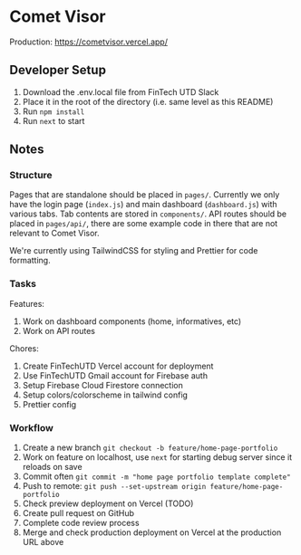 # Comet Visor

Production: https://cometvisor.vercel.app/

## Developer Setup

1. Download the .env.local file from FinTech UTD Slack
2. Place it in the root of the directory (i.e. same level as this README)
3. Run `npm install`
4. Run `next` to start

## Notes

### Structure

Pages that are standalone should be placed in `pages/`. Currently we only have the login page (`index.js`) and main dashboard (`dashboard.js`) with various tabs. Tab contents are stored in `components/`. API routes should be placed in `pages/api/`, there are some example code in there that are not relevant to Comet Visor.

We're currently using TailwindCSS for styling and Prettier for code formatting.

### Tasks

Features:

1. Work on dashboard components (home, informatives, etc)
2. Work on API routes

Chores:

1. Create FinTechUTD Vercel account for deployment
2. Use FinTechUTD Gmail account for Firebase auth
3. Setup Firebase Cloud Firestore connection
4. Setup colors/colorscheme in tailwind config
5. Prettier config

### Workflow

1. Create a new branch `git checkout -b feature/home-page-portfolio`
2. Work on feature on localhost, use `next` for starting debug server since it reloads on save
3. Commit often `git commit -m "home page portfolio template complete"`
4. Push to remote: `git push --set-upstream origin feature/home-page-portfolio`
5. Check preview deployment on Vercel (TODO)
6. Create pull request on GitHub
7. Complete code review process
8. Merge and check production deployment on Vercel at the production URL above

